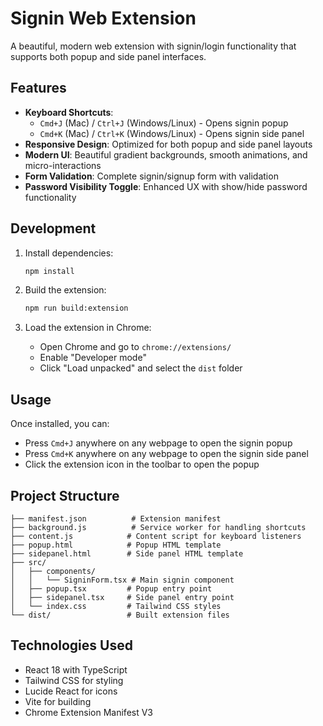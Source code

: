 # Signin Web Extension

A beautiful, modern web extension with signin/login functionality that supports both popup and side panel interfaces.

## Features

- **Keyboard Shortcuts**: 
  - `Cmd+J` (Mac) / `Ctrl+J` (Windows/Linux) - Opens signin popup
  - `Cmd+K` (Mac) / `Ctrl+K` (Windows/Linux) - Opens signin side panel
- **Responsive Design**: Optimized for both popup and side panel layouts
- **Modern UI**: Beautiful gradient backgrounds, smooth animations, and micro-interactions
- **Form Validation**: Complete signin/signup form with validation
- **Password Visibility Toggle**: Enhanced UX with show/hide password functionality

## Development

1. Install dependencies:
   ```bash
   npm install
   ```

2. Build the extension:
   ```bash
   npm run build:extension
   ```

3. Load the extension in Chrome:
   - Open Chrome and go to `chrome://extensions/`
   - Enable "Developer mode"
   - Click "Load unpacked" and select the `dist` folder

## Usage

Once installed, you can:
- Press `Cmd+J` anywhere on any webpage to open the signin popup
- Press `Cmd+K` anywhere on any webpage to open the signin side panel
- Click the extension icon in the toolbar to open the popup

## Project Structure

```
├── manifest.json          # Extension manifest
├── background.js          # Service worker for handling shortcuts
├── content.js            # Content script for keyboard listeners
├── popup.html            # Popup HTML template
├── sidepanel.html        # Side panel HTML template
├── src/
│   ├── components/
│   │   └── SigninForm.tsx # Main signin component
│   ├── popup.tsx         # Popup entry point
│   ├── sidepanel.tsx     # Side panel entry point
│   └── index.css         # Tailwind CSS styles
└── dist/                 # Built extension files
```

## Technologies Used

- React 18 with TypeScript
- Tailwind CSS for styling
- Lucide React for icons
- Vite for building
- Chrome Extension Manifest V3